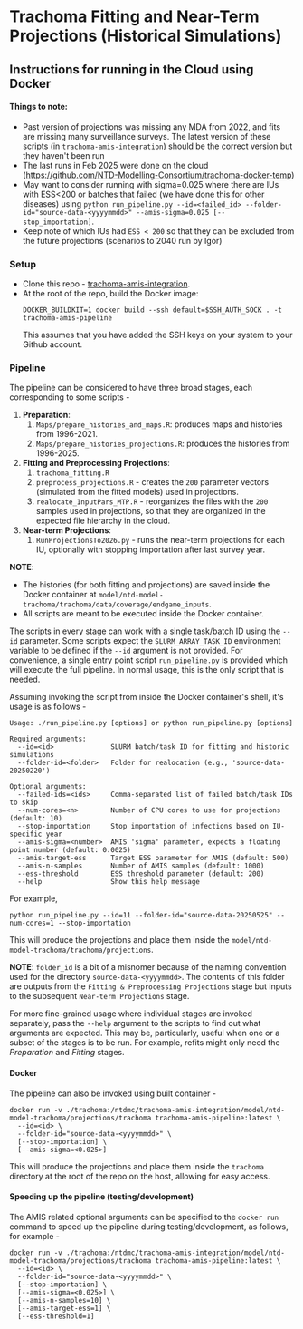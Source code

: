 # Trachoma Fitting and Near-Term Projections (Historical Simulations)
## Instructions for running in the Cloud using Docker

#### Things to note:
- Past version of projections was missing any MDA from 2022, and fits are missing many surveillance surveys. The latest version of these scripts (in `trachoma-amis-integration`) should be the correct version but they haven't been run
- The last runs in Feb 2025 were done on the cloud (<https://github.com/NTD-Modelling-Consortium/trachoma-docker-temp>) 
- May want to consider running with sigma=0.025 where there are IUs with ESS<200 or batches that failed (we have done this for other diseases) using `python run_pipeline.py --id=<failed_id> --folder-id="source-data-<yyyymmdd>" --amis-sigma=0.025 [--stop_importation]`.
- Keep note of which IUs had `ESS < 200` so that they can be excluded from the future projections (scenarios to 2040 run by Igor)

### Setup
- Clone this repo - [trachoma-amis-integration](https://github.com/NTD-Modelling-Consortium/trachoma-amis-integration).
- At the root of the repo, build the Docker image:
  ```shell
  DOCKER_BUILDKIT=1 docker build --ssh default=$SSH_AUTH_SOCK . -t trachoma-amis-pipeline
  ```
  This assumes that you have added the SSH keys on your system to your Github account.

### Pipeline
The pipeline can be considered to have three broad stages, each corresponding to some scripts -
1. **Preparation**:
    1. `Maps/prepare_histories_and_maps.R`: produces maps and histories from 1996-2021.
    2. `Maps/prepare_histories_projections.R`: produces the histories from 1996-2025.
2. **Fitting and Preprocessing Projections**:
    1. `trachoma_fitting.R`
    2. `preprocess_projections.R` - creates the `200` parameter vectors (simulated from the fitted models) used in projections.
    3. `realocate_InputPars_MTP.R` - reorganizes the files with the `200` samples used in projections, so that they are organized in the expected file hierarchy in the cloud.
3. **Near-term Projections**:
    1. `RunProjectionsTo2026.py` - runs the near-term projections for each IU, optionally with stopping importation after last survey year.

**NOTE**:
- The histories (for both fitting and projections) are saved inside the Docker container at `model/ntd-model-trachoma/trachoma/data/coverage/endgame_inputs`.
- All scripts are meant to be executed inside the Docker container.

The scripts in every stage can work with a single task/batch ID using the `--id` parameter. Some scripts expect the `SLURM_ARRAY_TASK_ID` environment variable to be defined if the `--id` argument is not provided. For convenience, a single entry point script `run_pipeline.py` is provided which will execute the full pipeline. In normal usage, this is the only script that is needed.

Assuming invoking the script from inside the Docker container's shell, it's usage is as follows - 
```shell
Usage: ./run_pipeline.py [options] or python run_pipeline.py [options]

Required arguments:
  --id=<id>              SLURM batch/task ID for fitting and historic simulations
  --folder-id=<folder>   Folder for realocation (e.g., 'source-data-20250220')

Optional arguments:
  --failed-ids=<ids>     Comma-separated list of failed batch/task IDs to skip
  --num-cores=<n>        Number of CPU cores to use for projections (default: 10)
  --stop-importation     Stop importation of infections based on IU-specific year
  --amis-sigma=<number>  AMIS 'sigma' parameter, expects a floating point number (default: 0.0025)
  --amis-target-ess      Target ESS parameter for AMIS (default: 500)
  --amis-n-samples       Number of AMIS samples (default: 1000)
  --ess-threshold        ESS threshold parameter (default: 200)
  --help                 Show this help message
```
For example,

```shell
python run_pipeline.py --id=11 --folder-id="source-data-20250525" --num-cores=1 --stop-importation
```

This will produce the projections and place them inside the `model/ntd-model-trachoma/trachoma/projections`.

**NOTE**: `folder_id` is a bit of a misnomer because of the naming convention used for the directory `source-data-<yyyymmdd>`. The contents of this folder are outputs from the `Fitting & Preprocessing Projections` stage but inputs to the subsequent `Near-term Projections` stage.

For more fine-grained usage where individual stages are invoked separately, pass the `--help` argument to the scripts to find out what arguments are expected. This may be, particularly, useful when one or a subset of the stages is to be run. For example, refits might only need the *Preparation* and *Fitting* stages.

#### Docker
The pipeline can also be invoked using built container -
```shell
docker run -v ./trachoma:/ntdmc/trachoma-amis-integration/model/ntd-model-trachoma/projections/trachoma trachoma-amis-pipeline:latest \
  --id=<id> \
  --folder-id="source-data-<yyyymmdd>" \
  [--stop-importation] \
  [--amis-sigma=<0.025>]
```
This will produce the projections and place them inside the `trachoma` directory at the root of the repo on the host, allowing for easy access.

#### Speeding up the pipeline (testing/development)
The AMIS related optional arguments can be specified to the `docker run` command to speed up the pipeline during testing/development, as follows, for example - 

```shell
docker run -v ./trachoma:/ntdmc/trachoma-amis-integration/model/ntd-model-trachoma/projections/trachoma trachoma-amis-pipeline:latest \
  --id=<id> \
  --folder-id="source-data-<yyyymmdd>" \
  [--stop-importation] \
  [--amis-sigma=<0.025>] \
  [--amis-n-samples=10] \
  [--amis-target-ess=1] \
  [--ess-threshold=1]
```

